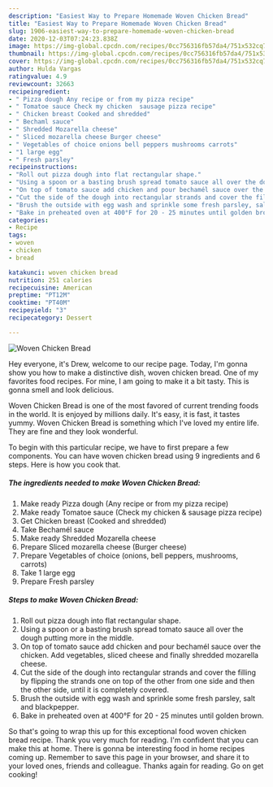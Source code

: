 ```yaml
---
description: "Easiest Way to Prepare Homemade Woven Chicken Bread"
title: "Easiest Way to Prepare Homemade Woven Chicken Bread"
slug: 1906-easiest-way-to-prepare-homemade-woven-chicken-bread
date: 2020-12-03T07:24:23.838Z
image: https://img-global.cpcdn.com/recipes/0cc756316fb57da4/751x532cq70/woven-chicken-bread-recipe-main-photo.jpg
thumbnail: https://img-global.cpcdn.com/recipes/0cc756316fb57da4/751x532cq70/woven-chicken-bread-recipe-main-photo.jpg
cover: https://img-global.cpcdn.com/recipes/0cc756316fb57da4/751x532cq70/woven-chicken-bread-recipe-main-photo.jpg
author: Hulda Vargas
ratingvalue: 4.9
reviewcount: 32663
recipeingredient:
- " Pizza dough Any recipe or from my pizza recipe"
- " Tomatoe sauce Check my chicken  sausage pizza recipe"
- " Chicken breast Cooked and shredded"
- " Bechaml sauce"
- " Shredded Mozarella cheese"
- " Sliced mozarella cheese Burger cheese"
- " Vegetables of choice onions bell peppers mushrooms carrots"
- "1 large egg"
- " Fresh parsley"
recipeinstructions:
- "Roll out pizza dough into flat rectangular shape."
- "Using a spoon or a basting brush spread tomato sauce all over the dough putting more in the middle."
- "On top of tomato sauce add chicken and pour bechamél sauce over the chicken. Add vegetables, sliced cheese and finally shredded mozarella cheese."
- "Cut the side of the dough into rectangular strands and cover the filling by flipping the strands one on top of the other from one side and then the other side, until it is completely covered."
- "Brush the outside with egg wash and sprinkle some fresh parsley, salt and blackpepper."
- "Bake in preheated oven at 400°F for 20 - 25 minutes until golden brown."
categories:
- Recipe
tags:
- woven
- chicken
- bread

katakunci: woven chicken bread 
nutrition: 251 calories
recipecuisine: American
preptime: "PT12M"
cooktime: "PT40M"
recipeyield: "3"
recipecategory: Dessert

---
```



![Woven Chicken Bread](https://img-global.cpcdn.com/recipes/0cc756316fb57da4/751x532cq70/woven-chicken-bread-recipe-main-photo.jpg)

Hey everyone, it's Drew, welcome to our recipe page. Today, I'm gonna show you how to make a distinctive dish, woven chicken bread. One of my favorites food recipes. For mine, I am going to make it a bit tasty. This is gonna smell and look delicious.

Woven Chicken Bread is one of the most favored of current trending foods in the world. It is enjoyed by millions daily. It's easy, it is fast, it tastes yummy. Woven Chicken Bread is something which I've loved my entire life. They are fine and they look wonderful.




To begin with this particular recipe, we have to first prepare a few components. You can have woven chicken bread using 9 ingredients and 6 steps. Here is how you cook that.

<!--inarticleads1-->

##### The ingredients needed to make Woven Chicken Bread:

1. Make ready  Pizza dough (Any recipe or from my pizza recipe)
1. Make ready  Tomatoe sauce (Check my chicken &amp; sausage pizza recipe)
1. Get  Chicken breast (Cooked and shredded)
1. Take  Bechamél sauce
1. Make ready  Shredded Mozarella cheese
1. Prepare  Sliced mozarella cheese (Burger cheese)
1. Prepare  Vegetables of choice (onions, bell peppers, mushrooms, carrots)
1. Take 1 large egg
1. Prepare  Fresh parsley




<!--inarticleads2-->

##### Steps to make Woven Chicken Bread:

1. Roll out pizza dough into flat rectangular shape.
1. Using a spoon or a basting brush spread tomato sauce all over the dough putting more in the middle.
1. On top of tomato sauce add chicken and pour bechamél sauce over the chicken. Add vegetables, sliced cheese and finally shredded mozarella cheese.
1. Cut the side of the dough into rectangular strands and cover the filling by flipping the strands one on top of the other from one side and then the other side, until it is completely covered.
1. Brush the outside with egg wash and sprinkle some fresh parsley, salt and blackpepper.
1. Bake in preheated oven at 400°F for 20 - 25 minutes until golden brown.




So that's going to wrap this up for this exceptional food woven chicken bread recipe. Thank you very much for reading. I'm confident that you can make this at home. There is gonna be interesting food in home recipes coming up. Remember to save this page in your browser, and share it to your loved ones, friends and colleague. Thanks again for reading. Go on get cooking!
